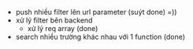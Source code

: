 - push nhiều filter lên url parameter (suýt done) =))
- xử lý filter bên backend
    + xử lý req array (done)
- search nhiều trường khác nhau với 1 function (done)